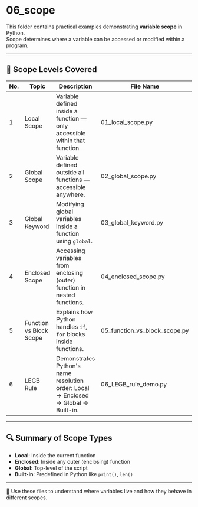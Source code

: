 # 06_scope

This folder contains practical examples demonstrating **variable scope** in Python.  
Scope determines where a variable can be accessed or modified within a program.

---

## 🧠 Scope Levels Covered

| No. | Topic                   | Description                                                                 | File Name                    |
|-----|-------------------------|-----------------------------------------------------------------------------|------------------------------|
| 1   | Local Scope             | Variable defined inside a function — only accessible within that function. | 01_local_scope.py            |
| 2   | Global Scope            | Variable defined outside all functions — accessible anywhere.              | 02_global_scope.py           |
| 3   | Global Keyword          | Modifying global variables inside a function using `global`.               | 03_global_keyword.py         |
| 4   | Enclosed Scope          | Accessing variables from enclosing (outer) function in nested functions.   | 04_enclosed_scope.py         |
| 5   | Function vs Block Scope | Explains how Python handles `if`, `for` blocks inside functions.           | 05_function_vs_block_scope.py|
| 6   | LEGB Rule               | Demonstrates Python's name resolution order: Local → Enclosed → Global → Built-in. | 06_LEGB_rule_demo.py         |

---

## 🔍 Summary of Scope Types

- **Local**: Inside the current function
- **Enclosed**: Inside any outer (enclosing) function
- **Global**: Top-level of the script
- **Built-in**: Predefined in Python like `print()`, `len()`

---

📂 Use these files to understand where variables live and how they behave in different scopes.
